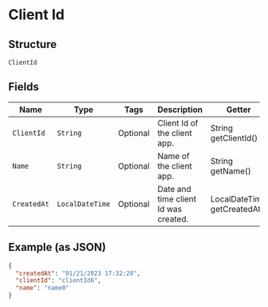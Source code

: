 
# Client Id

## Structure

`ClientId`

## Fields

| Name | Type | Tags | Description | Getter | Setter |
|  --- | --- | --- | --- | --- | --- |
| `ClientId` | `String` | Optional | Client Id of the client app. | String getClientId() | setClientId(String clientId) |
| `Name` | `String` | Optional | Name of the client app. | String getName() | setName(String name) |
| `CreatedAt` | `LocalDateTime` | Optional | Date and time client Id was created. | LocalDateTime getCreatedAt() | setCreatedAt(LocalDateTime createdAt) |

## Example (as JSON)

```json
{
  "createdAt": "01/21/2023 17:32:28",
  "clientId": "clientId6",
  "name": "name0"
}
```

